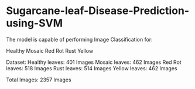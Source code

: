# Sugarcane-leaf-Disease-Prediction-using-SVM

The model is capable of performing Image Classification for:

Healthy 
Mosaic
Red Rot
Rust
Yellow

Dataset:
Healthy leaves: 401 Images
Mosaic leaves: 462 Images
Red Rot leaves: 518 Images
Rust leaves: 514 Images
Yellow leaves: 462 Images

Total Images: 2357 Images
